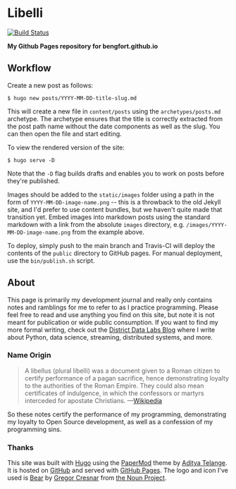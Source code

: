 # Libelli

[![Build Status](https://travis-ci.org/bbengfort/bbengfort.github.io.svg?branch=main)](https://travis-ci.org/bbengfort/bbengfort.github.io)

**My Github Pages repository for bengfort.github.io**

## Workflow

Create a new post as follows:

```
$ hugo new posts/YYYY-MM-DD-title-slug.md
```

This will create a new file in `content/posts` using the `archetypes/posts.md` archetype. The archetype ensures that the title is correctly extracted from the post path name without the date components as well as the slug. You can then open the file and start editing.

To view the rendered version of the site:

```
$ hugo serve -D
```

Note that the `-D` flag builds drafts and enables you to work on posts before they're published.

Images should be added to the `static/images` folder using a path in the form of `YYYY-MM-DD-image-name.png` -- this is a throwback to the old Jekyll site, and I'd prefer to use content bundles, but we haven't quite made that transition yet. Embed images into markdown posts using the standard markdown with a link from the absolute `images` directory, e.g. `/images/YYYY-MM-DD-image-name.png` from the example above.

To deploy, simply push to the main branch and Travis-CI will deploy the contents of the `public` directory to GitHub pages. For manual deployment, use the `bin/publish.sh` script.

## About

This page is primarily my development journal and really only contains notes and ramblings for me to refer to as I practice programming. Please feel free to read and use anything you find on this site, but note it is not meant for publication or wide public consumption. If you want to find my more formal writing, check out the [District Data Labs Blog](http://blog.districtdatalabs.com/) where I write about Python, data science, streaming, distributed systems, and more.

### Name Origin

> A libellus (plural libelli) was a document given to a Roman citizen to certify performance of a pagan sacrifice, hence demonstrating loyalty to the authorities of the Roman Empire. They could also mean certificates of indulgence, in which the confessors or martyrs interceded for apostate Christians. &mdash;[Wikipedia](https://en.wikipedia.org/wiki/Libellus)

So these notes certify the performance of my programming, demonstrating my loyalty to Open Source development, as well as a confession of my programming sins.

### Thanks

This site was built with [Hugo](https://gohugo.io/) using the [PaperMod](https://themes.gohugo.io/hugo-papermod/) theme by [
Aditya Telange](https://github.com/adityatelange/). It is hosted on [GitHub](https://github.com/bbengfort/bbengfort.github.io/) and served with [GitHub Pages](https://pages.github.com/). The logo and icon I've used is [Bear](https://thenounproject.com/search/?q=bear&i=836669) by [Gregor Cresnar](https://thenounproject.com/grega.cresnar) from [the Noun Project](https://thenounproject.com/).
